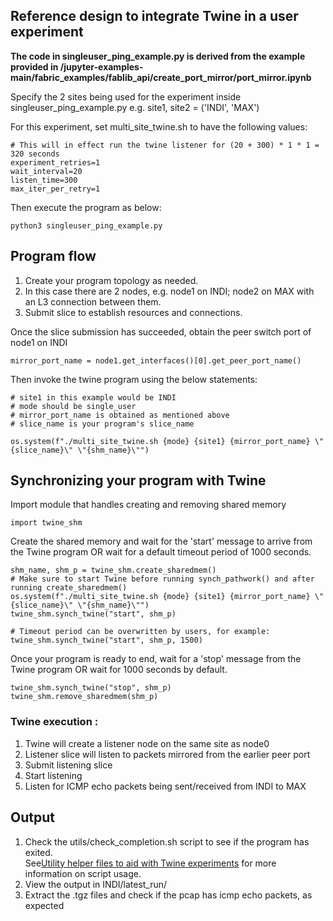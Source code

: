 ## Reference design to integrate Twine in a user experiment

**The code in singleuser_ping_example.py is derived from the example provided in  /jupyter-examples-main/fabric_examples/fablib_api/create_port_mirror/port_mirror.ipynb**

Specify the 2 sites being used for the experiment inside singleuser_ping_example.py e.g. site1, site2 = ('INDI', 'MAX')<br>

For this experiment, set multi_site_twine.sh to have the following values: <br>
```
# This will in effect run the twine listener for (20 + 300) * 1 * 1 = 320 seconds
experiment_retries=1
wait_interval=20
listen_time=300
max_iter_per_retry=1

```
Then execute the program as below: <br>
```
python3 singleuser_ping_example.py
```

## Program flow
1. Create your program topology as needed.
2. In this case there are 2 nodes, e.g. node1 on INDI; node2 on MAX with an L3 connection between them.
3. Submit slice to establish resources and connections.

Once the slice submission has succeeded, obtain the peer switch port of node1 on INDI <br>
```
mirror_port_name = node1.get_interfaces()[0].get_peer_port_name()
```

Then invoke the twine program using the below statements: <br>
```
# site1 in this example would be INDI
# mode should be single_user
# mirror_port_name is obtained as mentioned above
# slice_name is your program's slice_name

os.system(f"./multi_site_twine.sh {mode} {site1} {mirror_port_name} \"{slice_name}\" \"{shm_name}\"")
```

## Synchronizing your program with Twine

Import module that handles creating and removing shared memory <br>
```
import twine_shm
```

Create the shared memory and wait for the 'start' message to arrive from the Twine program OR wait for a default timeout period of 1000 seconds. <br>

```
shm_name, shm_p = twine_shm.create_sharedmem()
# Make sure to start Twine before running synch_pathwork() and after running create_sharedmem()
os.system(f"./multi_site_twine.sh {mode} {site1} {mirror_port_name} \"{slice_name}\" \"{shm_name}\"")
twine_shm.synch_twine("start", shm_p)

# Timeout period can be overwritten by users, for example:
twine_shm.synch_twine("start", shm_p, 1500)

```

Once your program is ready to end, wait for a 'stop' message from the Twine program OR wait for 1000 seconds by default. <br>
```
twine_shm.synch_twine("stop", shm_p)
twine_shm.remove_sharedmem(shm_p)

```

### Twine execution :
1. Twine will create a listener node on the same site as node0
2. Listener slice will listen to packets mirrored from the earlier peer port
3. Submit listening slice
4. Start listening
5. Listen for ICMP echo packets being sent/received from INDI to MAX

## Output

1. Check the utils/check_completion.sh script to see if the program has exited. <br>
See[Utility helper files to aid with Twine experiments](utility_helper.md) for more information on script usage. <br>
2. View the output in INDI/latest_run/
3. Extract the .tgz files and check if the pcap has icmp echo packets, as expected <br>
